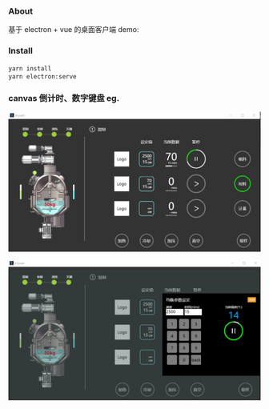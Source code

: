 ### About

基于 electron + vue 的桌面客户端 demo:

### Install

```
yarn install
yarn electron:serve
```

### canvas 倒计时、数字键盘 eg.

![](./src/assets/1.png)

![](./src/assets/2.png)
